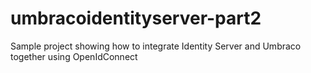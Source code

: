 # umbracoidentityserver-part2

Sample project showing how to integrate Identity Server and Umbraco together using OpenIdConnect
